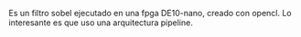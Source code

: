 Es un filtro sobel ejecutado en una fpga DE10-nano, creado con opencl.
Lo interesante es que uso una arquitectura pipeline.
